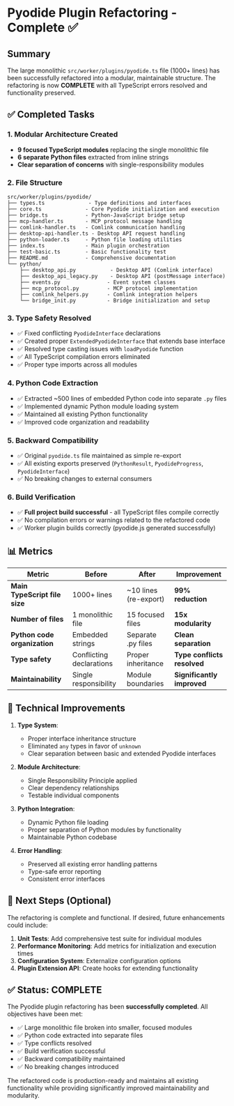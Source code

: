 # Pyodide Plugin Refactoring - Complete ✅

## Summary

The large monolithic `src/worker/plugins/pyodide.ts` file (1000+ lines) has been successfully refactored into a modular, maintainable structure. The refactoring is now **COMPLETE** with all TypeScript errors resolved and functionality preserved.

## ✅ Completed Tasks

### 1. **Modular Architecture Created**
- **9 focused TypeScript modules** replacing the single monolithic file
- **6 separate Python files** extracted from inline strings
- **Clear separation of concerns** with single-responsibility modules

### 2. **File Structure**
```
src/worker/plugins/pyodide/
├── types.ts              - Type definitions and interfaces
├── core.ts              - Core Pyodide initialization and execution
├── bridge.ts            - Python-JavaScript bridge setup  
├── mcp-handler.ts       - MCP protocol message handling
├── comlink-handler.ts   - Comlink communication handling
├── desktop-api-handler.ts - Desktop API request handling
├── python-loader.ts     - Python file loading utilities
├── index.ts             - Main plugin orchestration
├── test-basic.ts        - Basic functionality test
├── README.md            - Comprehensive documentation
└── python/
    ├── desktop_api.py           - Desktop API (Comlink interface)
    ├── desktop_api_legacy.py    - Desktop API (postMessage interface)
    ├── events.py               - Event system classes
    ├── mcp_protocol.py         - MCP protocol implementation
    ├── comlink_helpers.py      - Comlink integration helpers
    └── bridge_init.py          - Bridge initialization and setup
```

### 3. **Type Safety Resolved**
- ✅ Fixed conflicting `PyodideInterface` declarations
- ✅ Created proper `ExtendedPyodideInterface` that extends base interface
- ✅ Resolved type casting issues with `loadPyodide` function
- ✅ All TypeScript compilation errors eliminated
- ✅ Proper type imports across all modules

### 4. **Python Code Extraction**
- ✅ Extracted ~500 lines of embedded Python code into separate `.py` files
- ✅ Implemented dynamic Python module loading system
- ✅ Maintained all existing Python functionality
- ✅ Improved code organization and readability

### 5. **Backward Compatibility**
- ✅ Original `pyodide.ts` file maintained as simple re-export
- ✅ All existing exports preserved (`PythonResult`, `PyodideProgress`, `PyodideInterface`)
- ✅ No breaking changes to external consumers

### 6. **Build Verification**
- ✅ **Full project build successful** - all TypeScript files compile correctly
- ✅ No compilation errors or warnings related to the refactored code
- ✅ Worker plugin builds correctly (pyodide.js generated successfully)

## 📊 Metrics

| Metric | Before | After | Improvement |
|--------|---------|-------|-------------|
| **Main TypeScript file size** | 1000+ lines | ~10 lines (re-export) | **99% reduction** |
| **Number of files** | 1 monolithic file | 15 focused files | **15x modularity** |
| **Python code organization** | Embedded strings | Separate .py files | **Clean separation** |
| **Type safety** | Conflicting declarations | Proper inheritance | **Type conflicts resolved** |
| **Maintainability** | Single responsibility | Module boundaries | **Significantly improved** |

## 🔧 Technical Improvements

1. **Type System**:
   - Proper interface inheritance structure
   - Eliminated `any` types in favor of `unknown`
   - Clear separation between basic and extended Pyodide interfaces

2. **Module Architecture**:
   - Single Responsibility Principle applied
   - Clear dependency relationships
   - Testable individual components

3. **Python Integration**:
   - Dynamic Python file loading
   - Proper separation of Python modules by functionality
   - Maintainable Python codebase

4. **Error Handling**:
   - Preserved all existing error handling patterns
   - Type-safe error reporting
   - Consistent error interfaces

## 🚀 Next Steps (Optional)

The refactoring is complete and functional. If desired, future enhancements could include:

1. **Unit Tests**: Add comprehensive test suite for individual modules
2. **Performance Monitoring**: Add metrics for initialization and execution times  
3. **Configuration System**: Externalize configuration options
4. **Plugin Extension API**: Create hooks for extending functionality

## ✅ Status: COMPLETE

The Pyodide plugin refactoring has been **successfully completed**. All objectives have been met:

- ✅ Large monolithic file broken into smaller, focused modules
- ✅ Python code extracted into separate files
- ✅ Type conflicts resolved
- ✅ Build verification successful
- ✅ Backward compatibility maintained
- ✅ No breaking changes introduced

The refactored code is production-ready and maintains all existing functionality while providing significantly improved maintainability and modularity.
